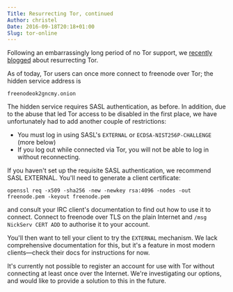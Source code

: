 ```yaml
---
Title: Resurrecting Tor, continued
Author: christel
Date: 2016-09-18T20:18+01:00
Slug: tor-online
---
```


Following an embarrassingly long period of no Tor support, we [recently
blogged](news/2016-09-05-tor-sasl) about resurrecting Tor.

As of today, Tor users can once more connect to freenode over Tor; the hidden
service address is

    freenodeok2gncmy.onion

The hidden service requires SASL authentication, as before. In addition, due to
the abuse that led Tor access to be disabled in the first place, we have
unfortunately had to add another couple of restrictions:

- You must log in using SASL's `EXTERNAL` or `ECDSA-NIST256P-CHALLENGE` (more
	below)
- If you log out while connected via Tor, you will not be able to log in without
	reconnecting.

If you haven't set up the requisite SASL authentication, we recommend SASL
EXTERNAL. You'll need to generate a client certificate:

    openssl req -x509 -sha256 -new -newkey rsa:4096 -nodes -out freenode.pem -keyout freenode.pem

and consult your IRC client's documentation to find out how to use it to
connect. Connect to freenode over TLS on the plain Internet and `/msg NickServ
CERT ADD` to authorise it to your account.

You'll then want to tell your client to try the `EXTERNAL` mechanism. We lack
comprehensive documentation for this, but it's a feature in most modern
clients—check their docs for instructions for now.

It's currently not possible to register an account for use with Tor without
connecting at least once over the Internet. We're investigating our options, and
would like to provide a solution to this in the future.
